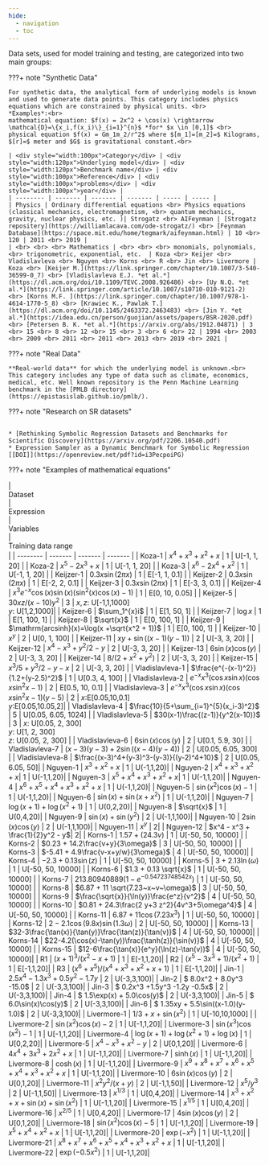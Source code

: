 ```yaml
---
hide:
  - navigation
  - toc
---
```


Data sets, used for model training and testing, are categorized into two main groups:

???+ note "Synthetic Data"
    <div class="meta_for_parser tablespecs"
    style="font-size: 1pt;visibility:hidden" markdown>
    </div>
    
    For synthetic data, the analytical form of underlying models is known and used to generate data points. This category includes physics equations which are constrained by physical units. <br>
    *Examples*:<br>
    mathematical equation: $f(x) = 2x^2 + \cos(x) \rightarrow \mathcal{D}=\{x_i,f(x_i)\}_{i=1}^{n}$ *for* $x \in [0,1]$ <br>
    physical equation $f(x) = Gm_1m_2/r^2$ where $[m_1]=[m_2]=$ Kilograms, $[r]=$ meter and $G$ is gravitational constant.<br>
    
    | <div style="width:100px">Category</div> | <div style="width:120px">Underlying model</div> | <div style="width:120px">Benchmark name</div> | <div style="width:100px">Reference</div> | <div style="width:100px">problems</div> | <div style="width:100px">year</div> |
    | -------- | ------- | ------- | ------- | ----- | ----- | 
    | Physics | Ordinary differential equations <br> Physics equations (classical mechanics, electromagnetism, <br> quantum mechanics, gravity, nuclear physics, etc. )| Strogatz <br> AIFeynman | [Strogatz repositery](https://williamlacava.com/ode-strogatz/) <br> [Feynman Database](https://space.mit.edu/home/tegmark/aifeynman.html) | 10 <br> 120 | 2011 <br> 2019 |
    | <br> <br> <br> Mathematics | <br> <br> <br> monomials, polynomials, <br> trigonometric, exponential, etc.  | Koza <br> Keijer <br> Vladislavleva <br> Nguyen <br> Korns <br> R <br> Jin <br> Livermore | Koza <br> [Keijer M.](https://link.springer.com/chapter/10.1007/3-540-36599-0_7) <br> [Vladislavleva E.J. *et al.*](https://dl.acm.org/doi/10.1109/TEVC.2008.926486) <br> [Uy N.Q. *et al.*](https://link.springer.com/article/10.1007/s10710-010-9121-2) <br> [Korns M.F. ](https://link.springer.com/chapter/10.1007/978-1-4614-1770-5_8) <br> [Krawiec K., Pawlak T.](https://dl.acm.org/doi/10.1145/2463372.2463483) <br> [Jin Y. *et al.*](https://idea.edu.cn/person/guojian/assets/papers/BSR-2020.pdf) <br> [Petersen B. K. *et al.*](https://arxiv.org/abs/1912.04871) | 3 <br> 15 <br> 8 <br> 12 <br> 15 <br> 3 <br> 6 <br> 22 | 1994 <br> 2003 <br> 2009 <br> 2011 <br> 2011 <br> 2013 <br> 2019 <br> 2021 | 

???+ note "Real Data"
    <div class="meta_for_parser tablespecs"
    style="font-size: 1pt;visibility:hidden" markdown>
    </div>

    **Real-world data** for which the underlying model is unknown.<br>
    This category includes any type of data such as climate, economics, medical, etc. Well known repository is the Penn Machine Learning benchmark in the [PMLB directory](https://epistasislab.github.io/pmlb/).

???+ note "Research on SR datasets"
    <div class="meta_for_parser tablespecs"
    style="font-size: 1pt;visibility:hidden" markdown>
    ###  Linear approach
    </div>

    * [Rethinking Symbolic Regression Datasets and Benchmarks for Scientific Discovery](https://arxiv.org/pdf/2206.10540.pdf)
    * Expression Sampler as a Dynamic Benchmark for Symbolic Regression [[DOI]](https://openreview.net/pdf?id=i3PecpoiPG)
    

???+ note "Examples of mathematical equations"
    <div class="meta_for_parser tablespecs"
    style="font-size: 1pt;visibility:hidden" markdown>
    ###  Linear approach
    </div>
    | <div style="width:120px">Dataset</div> | <div style="width:100px">Expression</div> | <div style="width:100px">Variables</div> | <div style="width:140px">Training data range</div> | 
    | -------- | ------- | ------- | ------- |
    | Koza-1 | $x^4 + x^3 + x^2 + x$ | 1 |  U[-1, 1, 20] |
    | Koza-2 | $x^5 - 2x^3 + x$	  | 1 | U[-1, 1, 20] |
    | Koza-3 | $x^6 - 2x^4 + x^2$    | 1 | U[-1, 1, 20] |
    | Keijzer-1 | $0.3 x \sin(2\pi x)$ | 1 | E[-1, 1, 0.1] |
    | Keijzer-2 | $0.3 x \sin(2\pi x)$ | 1 | E[-2, 2, 0.1] |
    | Keijzer-3 | $0.3 x \sin(2\pi x)$ | 1 | E[-3, 3, 0.1] |
    | Keijzer-4 | $x^3e^{-x} \cos(x)\sin(x)(\sin^2(x)\cos(x)-1)$ | 1 | E[0, 10, 0.05] |
    | Keijzer-5 | $30xz/(x-10)y^2$ | 3 | $x,z:$ U[-1,1,1000] <br> $y:$ U[1,2,1000]|
    | Keijzer-6 | $\sum_1^{x}i$ | 1 | E[1, 50, 1] |
    | Keijzer-7 | $\log x$ | 1 | E[1, 100, 1] |
    | Keijzer-8 | $\sqrt{x}$ | 1 | E[0, 100, 1] |
    | Keijzer-9 | $\mathrm{arcsinh}(x)=\log(x +\sqrt{x^2 + 1})$ | 1 | E[0, 100, 1] |
    | Keijzer-10 | $x^y$ | 2 | U[0, 1, 100] |
    | Keijzer-11 | $xy + \sin((x-1)(y-1))$ | 2 | U[-3, 3, 20] |
    | Keijzer-12 | $x^4-x^3 +y^2/2 - y$ | 2 | U[-3, 3, 20] |
    | Keijzer-13 | $6\sin(x)\cos(y)$ | 2 | U[-3, 3, 20] |
    | Keijzer-14 | $8/(2+x^2+y^2)$ | 2 |  U[-3, 3, 20] |
    | Keijzer-15 | $x^3/5 +y^3/2-y-x$ | 2 | U[-3, 3, 20] |
    | Vladislavleva-1 | $\frac{e^{-(x-1)^2}}{1.2+(y-2.5)^2}$ | 1 | U[0.3, 4, 100] |
    | Vladislavleva-2 | $e^{-x}x^3(\cos x\sin x)(\cos x \sin^2 x-1)$ | 2 | E[0.5, 10, 0.1] |
    | Vladislavleva-3 | $e^{-x}x^3(\cos x\sin x)(\cos x\sin^2 x-1)(y-5)$ | 2 | $x:$E[0.05,10,0.1] <br> $y:$E[0.05,10.05,2]|
    | Vladislavleva-4 | $\frac{10}{5+\sum_{i=1}^{5}(x_i-3)^2}$ | 5 | U[0.05, 6.05, 1024] |
    | Vladislavleva-5 | $30(x-1)\frac{(z-1)}{y^2(x-10)}$ | 3 | $x:$ U[0.05, 2, 300] <br>  $y:$ U[1, 2, 300] <br> $z:$ U[0.05, 2, 300] |
    | Vladislavleva-6 | $6\sin(x)\cos(y)$ | 2 | U[0.1, 5.9, 30] |
    | Vladislavleva-7 | $(x-3)(y-3) + 2\sin((x-4)(y-4))$ | 2 | U[0.05, 6.05, 300] |
    | Vladislavleva-8 | $\frac{(x-3)^4+(y-3)^3-(y-3)}{(y-2)^4+10}$ | 2 |  U[0.05, 6.05, 50]| 
    | Nguyen-1 | $x^3+ x^2 + x$ | 1 | U(-1,1,20)|
    | Nguyen-2 | $x^4 + x^3+ x^2 + x$| 1 |  U(-1,1,20)|
    | Nguyen-3 | $x^5 + x^4 + x^3+ x^2 + x$| 1 | U(-1,1,20)|
    | Nguyen-4 | $x^6 + x^5 + x^4 + x^3+ x^2 + x$ | 1 | U(-1,1,20)|
    | Nguyen-5 | $\sin(x^2)\cos(x) -1$ | 1 | U(-1,1,20)|
    | Nguyen-6 | $\sin(x) + \sin(x+x^2)$ | 1 | U(-1,1,20)|
    | Nguyen-7 | $\log(x+1) + \log(x^2+1)$ | 1 | U(0,2,20)|
    | Nguyen-8 | $\sqrt{x}$ | 1 | U(0,4,20)|
    | Nguyen-9 | $\sin(x) + \sin(y^2)$ | 2 | U(-1,1,100)|
    | Nguyen-10 | $2\sin(x)\cos(y)$ | 2 | U(-1,1,100)|
    | Nguyen-11 | $x^{y}$ |  2|
    | Nguyen-12 | $x^4 - x^3 + \frac{1}{2}y^2 - y$| 2|
    | Korns-1 | $1.57 + (24.3 v)$ | 1 | U[-50, 50, 10000] |
    | Korns-2 | $0.23 + 14.2\frac{v+y}{3\omega}$ | 3 | U[-50, 50, 10000] |
    | Korns-3 | $-5.41 + 4.9\frac{v-x+y/w}{3\omega}$ | 4 | U[-50, 50, 10000]|
    | Korns-4 | $-2.3 + 0.13\sin(z)$ | 1 | U[-50, 50, 10000] |
    | Korns-5 | $3 + 2.13 \ln(\omega)$ | 1 | U[-50, 50, 10000] |
    | Korns-6 | $1.3 + 0.13 \sqrt{x}$ | 1 |  U[-50, 50, 10000] |
    | Korns-7 | $213.80940889(1- e^{-0.54723748542 x})$ | 1 | U[-50, 50, 10000] |
    | Korns-8 | $6.87 + 11 \sqrt{7.23~x~v~\omega}$ | 3 |  U[-50, 50, 10000] |
    | Korns-9 | $\frac{\sqrt{x}}{\ln(y)}\frac{e^z}{v^2}$ | 4 |  U[-50, 50, 10000] |
    | Korns-10 | $0.81 + 24.3\frac{2 y+3 z^2}{4v^3+5\omega^4}$ | 4 | U[-50, 50, 10000] |
    | Korns-11 | $6.87 + 11\cos(7.23 x^3)$ | 1 |  U[-50, 50, 10000] |
    | Korns-12 | $2-2.1\cos(9.8 x)\sin(1.3\omega)$ | 2 | U[-50, 50, 10000] |
    | Korns-13 | $32-3\frac{\tan(x)}{\tan(y)}\frac{\tan(z)}{\tan(v)}$ | 4 | U[-50, 50, 10000]|
    | Korns-14 | $22-4.2(\cos(x)-\tan(y))\frac{\tanh(z)}{\sin(v)}$ | 4 | U[-50, 50, 10000] |
    | Korns-15 | $12-6\frac{\tan(x)}{e^y}(\ln(z)-\tan(v))$ | 4 |  U[-50, 50, 10000]|
    | R1 | $(x+1)^3/(x^2-x+1)$ | 1 | E[-1,1,20]|
    | R2 | $(x^5-3x^3+1)/(x^2+1)$ | 1 | E[-1,1,20]|
    | R3 | $(x^6+x^5)/(x^4+x^3+x^2+x+1)$ | 1 | E[-1,1,20]|
    | Jin-1 | $2.5x^4 -1.3x^3 +0.5y^2 -1.7y$  | 2 | U(-3,3,100)|
    | Jin-2 | $ 8.0x^2 + 8.0y^3 -15.0$ | 2 | U(-3,3,100)|
    | Jin-3 | $ 0.2x^3 +1.5y^3 -1.2y -0.5x$ | 2 | U(-3,3,100)|
    | Jin-4 | $ 1.5\exp(x) + 5.0\cos(y)$ | 2 | U(-3,3,100)|
    | Jin-5 | $ 6.0\sin(x)\cos(y)$ | 2 | U(-3,3,100)|
    | Jin-6 | $ 1.35xy + 5.5\sin((x-1.0)(y-1.0)$ | 2 | U(-3,3,100)|
    | Livermore-1 | $1/3 + x + \sin(x^2)$ | 1 | U[-10,10,1000] |
    | Livermore-2 | $\sin(x^2)\cos(x) - 2$ | 1 | U[-1,1,20]|
    | Livermore-3 | $\sin(x^3)\cos(x^2) -1$ | 1 | U[-1,1,20]|
    | Livermore-4 | $\log(x+1) + \log(x^2+1)+\log(x)$ | 1 | U[0,2,20]|
    | Livermore-5 | $x^4 - x^3 + x^2 -y$ | 2 | U[0,1,20]|
    | Livermore-6 | $4x^4 + 3x^3 + 2x^2 + x$ | 1 | U[-1,1,20]|
    | Livermore-7 | $\sinh(x)$ | 1 | U[-1,1,20]|
    | Livermore-8 | $\cosh(x)$ | 1 | U[-1,1,20]|
    | Livermore-9 | $x^9 +x^8+x^7+x^6+x^5+x^4+x^3+x^2+x$ | 1 | U[-1,1,20]|
    | Livermore-10 | $6\sin(x)\cos(y)$ | 2 | U[0,1,20]|
    | Livermore-11 | $x^2y^2/(x+y)$ | 2 | U[-1,1,50]|
    | Livermore-12 | $x^5/y^3$ | 2 | U[-1,1,50]|
    | Livermore-13 | $x^{1/3}$ | 1 | U[0,4,20]|
    | Livermore-14 | $x^3+x^2+x+\sin(x)+\sin(x^2)$ | 1 | U[-1,1,20]|
    | Livermore-15 | $x^{1/5}$ | 1 | U[0,4,20]|
    | Livermore-16 | $x^{2/5}$ | 1 | U[0,4,20]|
    | Livermore-17 | $4\sin(x)\cos(y)$ | 2 | U[0,1,20]|
    | Livermore-18 | $\sin(x^2)\cos(x) - 5$ | 1 | U[-1,1,20]|
    | Livermore-19 | $x^5+x^4+x^2+x$ | 1 | U[-1,1,20]|
    | Livermore-20 | $\exp(-x^2)$ | 1 | U[-1,1,20]|
    | Livermore-21 | $x^8+x^7+x^6+x^5+x^4+x^3+x^2+x$ | 1 | U[-1,1,20]|
    | Livermore-22 | $\exp(-0.5x^2)$ | 1 | U[-1,1,20]|
